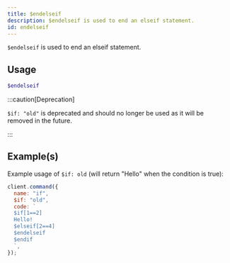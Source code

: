 ```yaml
---
title: $endelseif
description: $endelseif is used to end an elseif statement.
id: endelseif
---
```


`$endelseif` is used to end an elseif statement.

## Usage

```php
$endelseif
```

:::caution[Deprecation]

`$if: "old"` is deprecated and should no longer be used as it will be removed in the future.

:::

## Example(s)

Example usage of `$if: old` (will return "Hello" when the condition is true):

```javascript
client.command({
  name: "if",
  $if: "old",
  code: `
  $if[1==2]
  Hello!
  $elseif[2==4]
  $endelseif
  $endif
  `,
});
```
